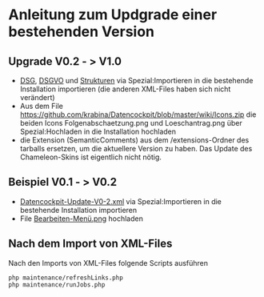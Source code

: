 # Anleitung zum Updgrade einer bestehenden Version

## Upgrade V0.2 - > V1.0
* [DSG](https://github.com/krabina/Datencockpit/blob/master/wiki/Datencockpit-Content-DSG.xml), [DSGVO](https://github.com/krabina/Datencockpit/blob/master/wiki/Datencockpit-Content-DSGVO.xml) und [Strukturen](https://github.com/krabina/Datencockpit/blob/master/wiki/Datencockpit-Strukturen.xml) via Spezial:Importieren in die bestehende Installation importieren (die anderen XML-Files haben sich nicht verändert)
* Aus dem File https://github.com/krabina/Datencockpit/blob/master/wiki/Icons.zip die beiden Icons Folgenabschaetzung.png und Loeschantrag.png über Spezial:Hochladen in die Installation hochladen
* die Extension (SemanticComments) aus dem /extensions-Ordner des tarballs ersetzen, um die aktuellere Version zu haben. Das Update des Chameleon-Skins ist eigentlich nicht nötig.

## Beispiel V0.1 - > V0.2
* [Datencockpit-Update-V0-2.xml](https://github.com/krabina/Datencockpit/blob/master/wiki/Datencockpit-Update-V0-2.xml) via Spezial:Importieren in die bestehende Installation importieren
* File [Bearbeiten-Menü.png](https://github.com/krabina/Datencockpit/blob/master/wiki/Bearbeiten-Men%C3%BC.png) hochladen

## Nach dem Import von XML-Files
Nach den Imports von XML-Files folgende Scripts ausführen
```
php maintenance/refreshLinks.php
php maintenance/runJobs.php
```

